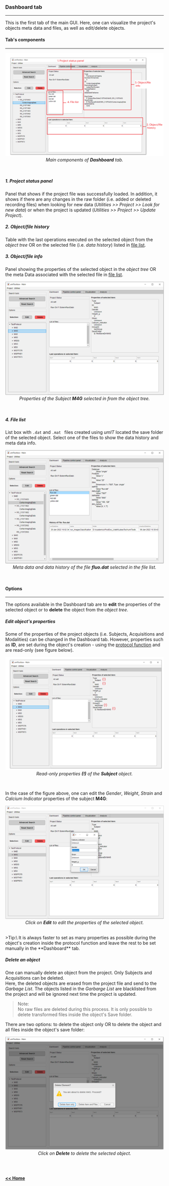 ### Dashboard tab
___

This is the first tab of the main GUI. Here, one can visualize the project's objects meta data and files, as well as edit/delete objects.

#### Tab's components
___

<p align="center">
  <img alt="DashboardMainComponents" src="../../assets/img/maingui_dashboard_fig1.png"/> <br>
  <em>Main components of <strong>Dashboard</strong> tab.</em>
</p><br>

##### 1. Project status panel
Panel that shows if the project file was successfully loaded. In addition, it shows if there are any changes in the raw folder (i.e. added or deleted recording files) when looking for new data (*Utilities >> Project >> Look for new data*) or when the project is updated (*Utilities >> Project >> Update Project*).

##### 2. Object/file history
Table with the last operations executed on the selected object from the *object tree* OR on the selected file (i.e. *data history*) listed in [file list](#file-list).

##### 3. Object/file info
Panel showing the properties of the selected object in the *object tree* OR the meta Data associated with the selected file in [file list](#file-list).

<p align="center">
  <img alt="DashboardObjSelect" src="../../assets/img/maingui_dashboard_objSelect.png"/> <br>
  <em>Properties of the Subject <strong>M4G</strong> selected in from the object tree.</em>
</p><br>

##### 4. File list
List box with `.dat` and `.mat ` files created using *umIT* located the save folder of the selected object. Select one of the files to show the data history and meta data info.

<p align="center">
  <img alt="DashboardFileSelect" src="../../assets/img/maingui_dashboard_fileSelect.png"/> <br>
  <em>Meta data and data history of the file <strong>fluo.dat</strong> selected in the file list.</em>
</p><br>

#### Options
___

The options available in the Dashboard tab are to **edit** the properties of the selected object or to **delete** the object from the *object tree*.

##### Edit object's properties
Some of the properties of the project objects (i.e. Subjects, Acquisitions and Modalities) can be changed in the Dashboard tab. However, properties such as **ID**, are set during the object's creation - using the [protocol function](/creating_a_new_project.md) and are read-only (see figure below).

<p align="center">
  <img alt="DashboardObjEdit1" src="../../assets/img/maingui_dashboard_objEdit1.png"/> <br>
  <em>Read-only properties <strong>(!)</strong> of the <strong>Subject</strong> object.</em>
</p><br>

In the case of the figure above, one can edit the *Gender*, *Weight*, *Strain* and *Calcium Indicator* properties of the subject **M4G**:


<p align="center">
<img alt="DashboardObjEdit2" src="../../assets/img/maingui_dashboard_objEdit2.png"/> <br>
<em>Click on <strong>Edit</strong> to edit the properties of the selected object.</em>
</p><br>
>Tip:\
It is always faster to set as many properties as possible during the object's creation inside the protocol function and leave the rest to be set manually in the **Dashboard** tab.

##### Delete an object
One can manually delete an object from the project. Only Subjects and Acquisitions can be deleted.\
Here, the deleted objects are erased from the project file and send to the *Garbage List*. The objects listed in the *Garbarge List* are blacklisted from the project and will be ignored next time the project is updated.
> Note:\
No raw files are deleted during this process. It is only possible to delete transformed files inside the object's Save folder.

There are two options: to delete the object only OR to delete the object and all files inside the object's save folder:

<p align="center">
  <img alt="DashboardObjEdit2" src="../../assets/img/maingui_dashboard_objDelete.png"/> <br>
  <em>Click on <strong>Delete</strong> to delete the selected object.</em>
</p><br>

\
[**<< Home**](../../index.md)
